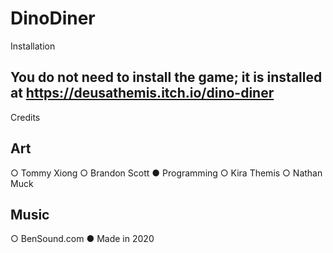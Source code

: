 # DinoDiner

Installation
## You do not need to install the game; it is installed at https://deusathemis.itch.io/dino-diner

Credits

##	Art
○	Tommy Xiong
○	Brandon Scott
●	Programming
○	Kira Themis
○	Nathan Muck

##	Music
○	BenSound.com
●	Made in 2020
